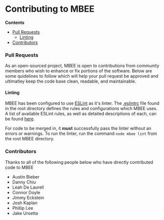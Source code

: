 # Contributing to MBEE

**Contents**
- [Pull Requests](#pull-requests)
  - [Linting](#linting)
- [Contributors](#contributors)

### Pull Requests
As an open-sourced project, MBEE is open to contributions from community members
who wish to enhance or fix portions of the software. Below are some quidelines
to follow which will help your pull request be approved and ultimatley keep the
code base clean, readable, and maintainable.

#### Linting
MBEE has been configured to use [ESLint](https://github.com/eslint/eslint) as
it's linter. The [.eslintrc](./.eslintrc) file found in the root directory
defines the rules and configurations which MBEE uses. A list of available ESLint
rules, as well as detailed descriptions of each, can be found
[here](https://eslint.org/docs/rules/).

For code to be merged in, it **must** successfully pass the linter without an
errors or warnings. To run the linter, run the command `node mbee lint` from the
root MBEE directory.

### Contributors
Thanks to all of the following people below who have directly contributed code
to MBEE

- Austin Bieber
- Danny Chiu
- Leah De Laurell
- Connor Doyle
- Jimmy Eckstein
- Josh Kaplan
- Phillip Lee
- Jake Ursetta

